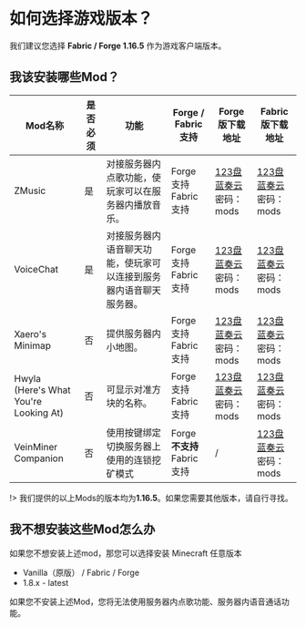 # 如何选择游戏版本？

我们建议您选择 **Fabric / Forge 1.16.5** 作为游戏客户端版本。


## 我该安装哪些Mod？

<!-- 您应安装以下Fabric Mods： -->

| Mod名称                                     | 是否必须 | 功能                                                         | Forge / Fabric支持                | Forge版下载地址                                              | Fabric版下载地址                                             |
| ------------------------------------------- | -------- | ------------------------------------------------------------ | --------------------------------- | ------------------------------------------------------------ | ------------------------------------------------------------ |
| ZMusic                                      | 是       | 对接服务器内点歌功能，使玩家可以在服务器内播放音乐。         | Forge 支持<br />Fabric 支持       | [123盘](https://www.123pan.com/s/ufwUVv-EvJk3.html)<br />[蓝奏云](https://qiusyan.lanzout.com/iyfjK1k2zhpg) 密码：mods | [123盘](https://www.123pan.com/s/ufwUVv-6jBk3.html) <br>[蓝奏云](https://qiusyan.lanzout.com/ij86a1jti4wj) 密码：mods |
| VoiceChat                                   | 是       | 对接服务器内语音聊天功能，使玩家可以连接到服务器内语音聊天服务器。 | Forge 支持<br />Fabric 支持       | [123盘](https://www.123pan.com/s/ufwUVv-kvJk3.html)<br />[蓝奏云](https://qiusyan.lanzout.com/iX36Y1k30hmj) 密码：mods | [123盘](https://www.123pan.com/s/ufwUVv-yjBk3.html) <br />[蓝奏云](https://qiusyan.lanzout.com/irlku1jti4na) 密码：mods |
| Xaero's Minimap                             | 否       | 提供服务器内小地图。                                         | Forge 支持<br />Fabric 支持       | [123盘](https://www.123pan.com/s/ufwUVv-ovJk3.html)<br />[蓝奏云](https://qiusyan.lanzout.com/i7szr1k30vpg) 密码：mods | [123盘](https://www.123pan.com/s/ufwUVv-vTJk3.html) <br>[蓝奏云](https://qiusyan.lanzout.com/iD3gj1jti4vi) 密码：mods |
| Hwyla <br />(Here's What You're Looking At) | 否       | 可显示对准方块的名称。                                       | Forge 支持<br />Fabric 支持       | [123盘](https://www.123pan.com/s/ufwUVv-mvJk3.html)<br />[蓝奏云](https://qiusyan.lanzout.com/iR9ZD1k312ib) 密码：mods | [123盘](https://www.123pan.com/s/ufwUVv-ATJk3.html) <br>[蓝奏云](https://qiusyan.lanzout.com/iKyM81ju24yb) 密码：mods |
| VeinMiner Companion                         | 否       | 使用按键绑定切换服务器上使用的连锁挖矿模式                   | Forge **不支持**<br />Fabric 支持 | /                                                            | [123盘](https://www.123pan.com/s/ufwUVv-0TJk3.html) <br />[蓝奏云](https://qiusyan.lanzout.com/iPilY1jzlz0h) 密码：mods |

!> 我们提供的以上Mods的版本均为**1.16.5**。如果您需要其他版本，请自行寻找。



## 我不想安装这些Mod怎么办

如果您不想安装上述mod，那您可以选择安装 Minecraft 任意版本

- Vanilla（原版） / Fabric / Forge
- 1.8.x - latest

如果您不安装上述Mod，您将无法使用服务器内点歌功能、服务器内语音通话功能。

<br>

